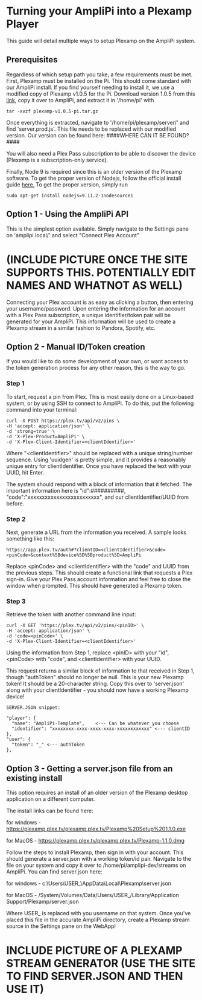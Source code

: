 # Turning your AmpliPi into a Plexamp Player
This guide will detail multiple ways to setup Plexamp on the AmpliPi system.

## Prerequisites
Regardless of which setup path you take, a few requirements must be met. First, Plexamp must be installed on the Pi. This should come standard with our AmpliPi install. If you find yourself needing to install it, we use a modified copy of Plexamp v1.0.5 for the Pi. Download version 1.0.5 from this [link](https://files.plexapp.com/elan/plexamp-v1.0.5-pi.tar.gz), copy it over to AmpliPi, and extract it in '/home/pi' with
```
tar -xvzf plexamp-v1.0.5-pi.tar.gz
```
Once everything is extracted, navigate to '/home/pi/plexamp/server/' and find 'server.prod.js'. This file needs to be replaced with our modified version.
Our version can be found here: ####WHERE CAN IT BE FOUND?####

You will also need a Plex Pass subscription to be able to discover the device (Plexamp is a subscription-only service).

Finally, Node 9 is required since this is an older version of the Plexamp software. To get the proper version of Nodejs, follow the official install guide [here.](https://forums.plex.tv/t/plexamp-for-raspberry-pi-release-notes/368282)
To get the proper version, simply run
```
sudo apt-get install nodejs=9.11.2-1nodesource1
```

## Option 1 - Using the AmpliPi API
This is the simplest option available. Simply navigate to the Settings pane on 'amplipi.local/' and select "Connect Plex Account"
# (INCLUDE PICTURE ONCE THE SITE SUPPORTS THIS. POTENTIALLY EDIT NAMES AND WHATNOT AS WELL)
Connecting your Plex account is as easy as clicking a button, then entering your username/password. Upon entering the information for an account with a Plex Pass subscription, a unique identifier/token pair will be generated for your AmpliPi. This information will be used to create a Plexamp stream in a similar fashion to Pandora, Spotify, etc.

## Option 2 - Manual ID/Token creation
If you would like to do some development of your own, or want access to the token generation process for any other reason, this is the way to go.

### Step 1
To start, request a pin from Plex. This is most easily done on a Linux-based system, or by using SSH to connect to AmpliPi. To do this, put the following command into your terminal:
```
curl -X POST https://plex.tv/api/v2/pins \
-H 'accept: application/json' \
-d 'strong=true' \
-d 'X-Plex-Product=AmpliPi' \
-d 'X-Plex-Client-Identifier=<clientIdentifier>'
```
Where "\<clientIdentifier>" should be replaced with a unique string/number sequence. Using 'uuidgen' is pretty simple, and it provides a reasonably unique entry for clientIdentifier. Once you have replaced the text with your UUID, hit Enter.

The system should respond with a block of information that it fetched. The important information here is "id":##########, "code":"xxxxxxxxxxxxxxxxxxxxxxxxx", and our clientIdentifier/UUID from before.

### Step 2
Next, generate a URL from the information you received. A sample looks something like this:
```
https://app.plex.tv/auth#?clientID=<clientIdentifier>&code=<pinCode>&context%5Bdevice%5D%5Bproduct%5D=AmpliPi
```
Replace \<pinCode> and \<clientIdentifier> with the "code" and UUID from the previous steps. This should create a functional link that requests a Plex sign-in. Give your Plex Pass account information and feel free to close the window when prompted. This should have generated a Plexamp token.

### Step 3
Retrieve the token with another command line input:
```
curl -X GET 'https://plex.tv/api/v2/pins/<pinID>' \
-H 'accept: application/json' \
-d 'code=<pinCode>' \
-d 'X-Plex-Client-Identifier=<clientIdentifier>'
```
Using the information from Step 1, replace \<pinID> with your "id", \<pinCode> with "code", and \<clientIdentifier> with your UUID.

This request returns a similar block of information to that received in Step 1, though "authToken" should no longer be null. This is your new Plexamp token! It should be a 20-character string. Copy this over to 'server.json' along with your clientIdentifier - you should now have a working Plexamp device!
```
SERVER.JSON snippet:

"player": {
  "name": "AmpliPi-Template",    <--- Can be whatever you choose
  "identifier": "xxxxxxxx-xxxx-xxxx-xxxx-xxxxxxxxxxxx" <--- clientID
},
"user": {
  "token": "_" <--- authToken
},
```

## Option 3 - Getting a server.json file from an existing install
This option requires an install of an older version of the Plexamp desktop application on a different computer.

The install links can be found here:

for windows - https://plexamp.plex.tv/plexamp.plex.tv/Plexamp%20Setup%201.1.0.exe

for MacOS - https://plexamp.plex.tv/plexamp.plex.tv/Plexamp-1.1.0.dmg


Follow the steps to install Plexamp, then sign in with your account. This should generate a server.json with a working token/id pair. Navigate to the file on your system and copy it over to /home/pi/amplipi-dev/streams on AmpliPi. You can find server.json here:

for windows - c:\Users\USER_\AppData\Local\Plexamp\server.json

for MacOS - /System/Volumes/Data/Users/USER_/Library/Application Support/Plexamp/server.json

Where USER_ is replaced with you username on that system. Once you've placed this file in the accurate AmpliPi directory, create a Plexamp stream source in the Settings pane on the WebApp!
# INCLUDE PICTURE OF A PLEXAMP STREAM GENERATOR (USE THE SITE TO FIND SERVER.JSON AND THEN USE IT)
